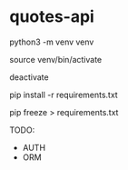 # quotes-api

python3 -m venv venv

source venv/bin/activate

deactivate

pip install -r requirements.txt

pip freeze > requirements.txt

TODO:

- AUTH
- ORM
